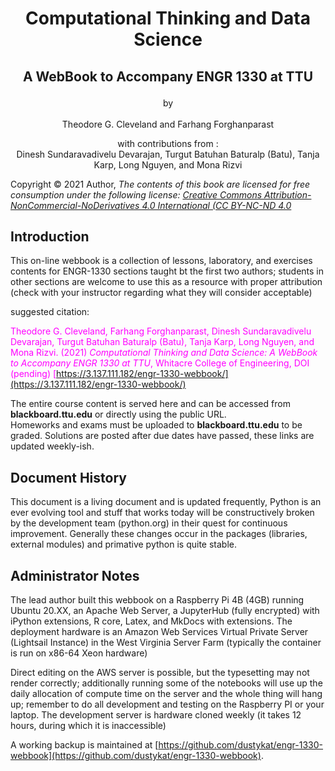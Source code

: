 # <p style="text-align:center"> Computational Thinking and Data Science </p>

## <p style="text-align:center">A WebBook to Accompany ENGR 1330 at TTU </p>

<p style="text-align:center">by <br><br>Theodore G. Cleveland and Farhang Forghanparast<br></p>

<p style="text-align:center">with contributions from :<br> Dinesh Sundaravadivelu Devarajan, Turgut Batuhan Baturalp (Batu), Tanja Karp, Long Nguyen, and  Mona Rizvi </p>

Copyright © 2021 Author, *The contents of this book are licensed for free consumption under the following license: [Creative Commons Attribution-NonCommercial-NoDerivatives 4.0 International (CC BY-NC-ND 4.0](https://creativecommons.org/licenses/by-nc-nd/4.0/)*

## Introduction
 
This on-line webbook is a collection of lessons, laboratory, and exercises contents for ENGR-1330 sections taught bt the first two authors; students in other sections are welcome to use this as a resource with proper attribution (check with your instructor regarding what they will consider acceptable) 

suggested citation: 

<font color=magenta>Theodore G. Cleveland, Farhang Forghanparast, Dinesh Sundaravadivelu Devarajan, Turgut Batuhan Baturalp (Batu), Tanja Karp, Long Nguyen, and Mona Rizvi. (2021) *Computational Thinking and Data Science: A WebBook to Accompany ENGR 1330 at TTU*, Whitacre College of Engineering, DOI (pending) [https://3.137.111.182/engr-1330-webbook/](https://3.137.111.182/engr-1330-webbook/)</font>

The entire course content is served here and can be accessed from **blackboard.ttu.edu** or directly using the public URL.  
Homeworks and exams must be uploaded to **blackboard.ttu.edu** to be graded.   Solutions are posted after due dates have passed, these links are updated weekly-ish.

## Document History
This document is a living document and is updated frequently, Python is an ever evolving tool and stuff that works today will be constructively broken by the development team (python.org) in their quest for continuous improvement.  Generally these changes occur in the packages (libraries, external modules) and primative python is quite stable.

## Administrator Notes
The lead author built this webbook on a Raspberry Pi 4B (4GB) running Ubuntu 20.XX, an Apache Web Server, a JupyterHub (fully encrypted) with iPython extensions, R core, Latex, and MkDocs with extensions.  The deployment hardware is an Amazon Web Services Virtual Private Server (Lightsail Instance) in the West Virginia Server Farm (typically the container is run on x86-64 Xeon hardware)

Direct editing on the AWS server is possible, but the typesetting may not render correctly; additionally running some of the notebooks will use up the daily allocation of compute time on the server and the whole thing will hang up; remember to do all development and testing on the Raspberry PI or your laptop.  The development server is hardware cloned weekly (it takes 12 hours, during which it is inaccessible) 

A working backup is maintained at [https://github.com/dustykat/engr-1330-webbook](https://github.com/dustykat/engr-1330-webbook).

